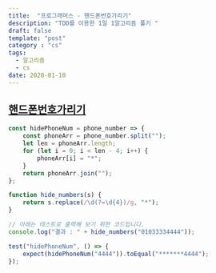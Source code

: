 ```yaml
---
title:  "프로그래머스 - 핸드폰번호가리기"
description: "TDD를 이용한 1일 1알고리즘 풀기 "
draft: false
template: "post"
category : "cs" 
tags:
  - 알고리즘
  - cs
date: 2020-01-10
---
```

## [핸드폰번호가리기](https://programmers.co.kr/learn/courses/30/lessons/12948)

```js
const hidePhoneNum = phone_number => {
    const phoneArr = phone_number.split("");
    let len = phoneArr.length;
    for (let i = 0; i < len - 4; i++) {
        phoneArr[i] = "*";
    }
    return phoneArr.join("");
};

function hide_numbers(s) {
    return s.replace(/\d(?=\d{4})/g, "*");
}

// 아래는 테스트로 출력해 보기 위한 코드입니다.
console.log("결과 : " + hide_numbers("01033334444"));

test("hidePhoneNum", () => {
    expect(hidePhoneNum("4444")).toEqual("*******4444");
});
```
